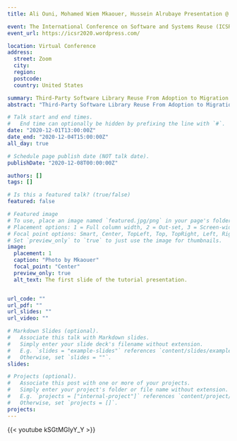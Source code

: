 ```yaml
---
title: Ali Ouni, Mohamed Wiem Mkaouer, Hussein Alrubaye Presentation @ ICSR2020

event: The International Conference on Software and Systems Reuse (ICSR)
event_url: https://icsr2020.wordpress.com/

location: Virtual Conference
address:
  street: Zoom
  city: 
  region: 
  postcode: 
  country: United States

summary: Third-Party Software Library Reuse From Adoption to Migration Presentation.
abstract: "Third-Party Software Library Reuse From Adoption to Migration Presentation."

# Talk start and end times.
#   End time can optionally be hidden by prefixing the line with `#`.
date: "2020-12-01T13:00:00Z"
date_end: "2020-12-04T15:00:00Z"
all_day: true

# Schedule page publish date (NOT talk date).
publishDate: "2020-12-08T00:00:00Z"

authors: []
tags: []

# Is this a featured talk? (true/false)
featured: false

# Featured image
# To use, place an image named `featured.jpg/png` in your page's folder.
# Placement options: 1 = Full column width, 2 = Out-set, 3 = Screen-width
# Focal point options: Smart, Center, TopLeft, Top, TopRight, Left, Right, BottomLeft, Bottom, BottomRight
# Set `preview_only` to `true` to just use the image for thumbnails.
image:
  placement: 1
  caption: "Photo by Mkaouer"
  focal_point: "Center"
  preview_only: true
  alt_text: The first slide of the tutorial presentation.


url_code: ""
url_pdf: ""
url_slides: ""
url_video: ""

# Markdown Slides (optional).
#   Associate this talk with Markdown slides.
#   Simply enter your slide deck's filename without extension.
#   E.g. `slides = "example-slides"` references `content/slides/example-slides.md`.
#   Otherwise, set `slides = ""`.
slides:

# Projects (optional).
#   Associate this post with one or more of your projects.
#   Simply enter your project's folder or file name without extension.
#   E.g. `projects = ["internal-project"]` references `content/project/deep-learning/index.md`.
#   Otherwise, set `projects = []`.
projects:
---
```


{{< youtube kSGtMGIyY_Y >}}
